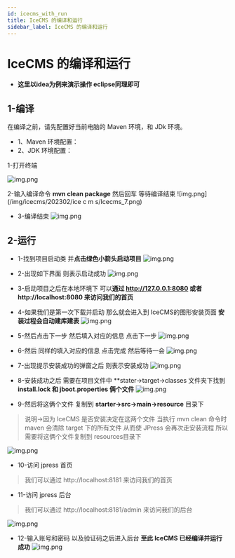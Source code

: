 ```yaml
---
id: icecms_with_run
title: IceCMS 的编译和运行
sidebar_label: IceCMS 的编译和运行
---
```


# IceCMS 的编译和运行
* **这里以idea为例来演示操作 eclipse同理即可**
## 1-编译

在编译之前，请先配置好当前电脑的 Maven 环境，和 JDk 环境。

* 1、Maven 环境配置：
* 2、JDK 环境配置：


1-打开终端

![img.png](/img/icecms/202302/jpress/jpress_6.png)
  
2-输入编译命令 **mvn clean package** 然后回车 等待编译结束
![img.png](/img/icecms/202302/ice c m s/Icecms_7.png)
  
* 3-编译结束
  ![img.png](/img/icecms/202302/jpress/jpress_8.png)
  
## 2-运行
* 1-找到项目启动类 并**点击绿色小箭头启动项目**
  ![img.png](/img/icecms/202302/jpress/jpress_9.png)
  
* 2-出现如下界面 则表示启动成功
![img.png](/img/icecms/202302/jpress/jpress_10.png)
  
* 3-启动项目之后在本地环境下 可以**通过 http://127.0.0.1:8080 或者 http://localhost:8080 来访问我们的首页**
* 4-如果我们是第一次下载并启动 那么就会进入到 IceCMS的图形安装页面 **安装过程会自动建库建表**
  ![img.png](/img/icecms/202302/jpress/jpress_11.png)
  
* 5-然后点击下一步 然后填入对应的信息 点击下一步
  ![img.png](/img/icecms/202302/jpress/jpress_12.png)
  
* 6-然后 同样的填入对应的信息 点击完成 然后等待一会
  ![img.png](/img/icecms/202302/jpress/jpress_13.png)

* 7-出现提示安装成功的弹窗之后 则表示安装成功
  ![img.png](/img/icecms/202302/jpress/jpress_14.png)
  
* 8-安装成功之后 需要在项目文件中 **stater->target->classes 文件夹下找到 **install.lock 和 jboot.properties 俩个文件**
  ![img.png](/img/icecms/202302/jpress/jpress_15.png)
  
* 9-然后将这俩个文件 复制到 **starter->src->main->resource** 目录下
>说明->因为 IceCMS 是否安装决定在这两个文件 当执行 mvn clean 命令时 maven 会清除 target 下的所有文件 从而使 JPress 会再次走安装流程 所以需要将这俩个文件复制到 resources目录下

  ![img.png](/img/icecms/202302/jpress/jpress_16.png)
  
* 10-访问 jpress 首页
>我们可以通过 http://localhost:8181 来访问我们的首页

* 11-访问 jpress 后台
>我们可以通过 http://localhost:8181/admin 来访问我们的后台

  ![img.png](/img/icecms/202302/jpress/jpress_17.png)

* 12-输入账号和密码 以及验证码之后进入后台 **至此 IceCMS 已经编译并运行成功**
  ![img.png](/img/icecms/202302/jpress/jpress_18.png)